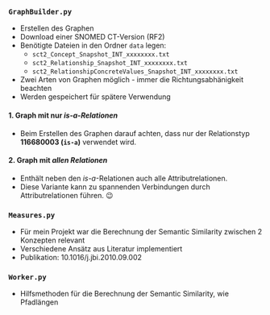 ### `GraphBuilder.py`

- Erstellen des Graphen
- Download einer SNOMED CT-Version (RF2)
- Benötigte Dateien in den Ordner `data` legen:
   - `sct2_Concept_Snapshot_INT_xxxxxxxx.txt`
   - `sct2_Relationship_Snapshot_INT_xxxxxxxx.txt`
   - `sct2_RelationshipConcreteValues_Snapshot_INT_xxxxxxxx.txt`
- Zwei Arten von Graphen möglich - immer die Richtungsabhänigkeit beachten
- Werden gespeichert für spätere Verwendung

#### 1. Graph mit nur *is-a-Relationen*

- Beim Erstellen des Graphen darauf achten, dass nur der Relationstyp **116680003 (`is-a`)** verwendet wird.

#### 2. Graph mit *allen Relationen*

- Enthält neben den *is-a*-Relationen auch alle Attributrelationen.
- Diese Variante kann zu spannenden Verbindungen durch Attributrelationen führen. 😉


### `Measures.py`
- Für mein Projekt war die Berechnung der Semantic Similarity zwischen 2 Konzepten relevant
- Verschiedene Ansätz aus Literatur implementiert
- Publikation: 10.1016/j.jbi.2010.09.002


### `Worker.py`
- Hilfsmethoden für die Berechnung der Semantic Similarity, wie Pfadlängen 